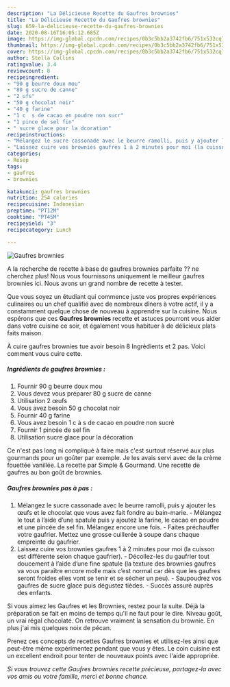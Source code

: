 ```yaml
---
description: "La Délicieuse Recette du Gaufres brownies"
title: "La Délicieuse Recette du Gaufres brownies"
slug: 659-la-delicieuse-recette-du-gaufres-brownies
date: 2020-08-16T16:05:12.685Z
image: https://img-global.cpcdn.com/recipes/0b3c5bb2a3742fb6/751x532cq70/gaufres-brownies-photo-principale-de-la-recette.jpg
thumbnail: https://img-global.cpcdn.com/recipes/0b3c5bb2a3742fb6/751x532cq70/gaufres-brownies-photo-principale-de-la-recette.jpg
cover: https://img-global.cpcdn.com/recipes/0b3c5bb2a3742fb6/751x532cq70/gaufres-brownies-photo-principale-de-la-recette.jpg
author: Stella Collins
ratingvalue: 3.4
reviewcount: 8
recipeingredient:
- "90 g beurre doux mou"
- "80 g sucre de canne"
- "2 ufs"
- "50 g chocolat noir"
- "40 g farine"
- "1 c  s de cacao en poudre non sucr"
- "1 pince de sel fin"
- " sucre glace pour la dcoration"
recipeinstructions:
- "Mélangez le sucre cassonade avec le beurre ramolli, puis y ajouter les œufs et le chocolat que vous avez fait fondre au bain-marie. Mélangez le tout à l’aide d’une spatule puis y ajoutez la farine, le cacao en poudre et une pincée de sel fin. Mélangez encore une fois. Faites préchauffer votre gaufrier. Mettez une grosse cuillerée à soupe dans chaque empreinte du gaufrier."
- "Laissez cuire vos brownies gaufres 1 à 2 minutes pour moi (la cuisson est différente selon chaque gaufrier). Décollez-les du gaufrier tout doucement à l’aide d’une fine spatule (la texture des brownies gaufres va vous paraître encore molle mais c’est normal car dès que les gaufres seront froides elles vont se tenir et se sécher un peu). Saupoudrez vos gaufres de sucre glace puis dégustez tièdes. Succès assuré auprès des enfants."
categories:
- Resep
tags:
- gaufres
- brownies

katakunci: gaufres brownies 
nutrition: 254 calories
recipecuisine: Indonesian
preptime: "PT12M"
cooktime: "PT45M"
recipeyield: "3"
recipecategory: Lunch

---
```



![Gaufres brownies](https://img-global.cpcdn.com/recipes/0b3c5bb2a3742fb6/751x532cq70/gaufres-brownies-photo-principale-de-la-recette.jpg)

A la recherche de recette à base de gaufres brownies parfaite ?? ne cherchez plus! Nous vous fournissons uniquement le meilleur gaufres brownies ici. Nous avons un grand nombre de recette à tester.

Que vous soyez un étudiant qui commence juste vos propres expériences culinaires ou un chef qualifié avec de nombreux dîners à votre actif, il y a constamment quelque chose de nouveau à apprendre sur la cuisine. Nous espérons que ces <strong> Gaufres brownies </strong> recette et astuces pourront vous aider dans votre cuisine ce soir, et également vous habituer à de délicieux plats faits maison.

<!--inarticleads1-->

À cuire gaufres brownies tue avoir besoin 8 Ingrédients et 2 pas. Voici comment vous cuire cette.

##### Ingrédients de gaufres brownies :

1. Fournir 90 g beurre doux mou
1. Vous devez vous préparer 80 g sucre de canne
1. Utilisation 2 œufs
1. Vous avez besoin 50 g chocolat noir
1. Fournir 40 g farine
1. Vous avez besoin 1 c à s de cacao en poudre non sucré
1. Fournir 1 pincée de sel fin
1. Utilisation  sucre glace pour la décoration


Ce n&#39;est pas long ni compliqué à faire mais c&#39;est surtout réservé aux plus gourmands pour un goûter par exemple. Je les avais servi avec de la crème fouettée vanillée. La recette par Simple &amp; Gourmand. Une recette de gaufres au bon goût de brownies. 

<!--inarticleads2-->

##### Gaufres brownies pas à pas :

1. Mélangez le sucre cassonade avec le beurre ramolli, puis y ajouter les œufs et le chocolat que vous avez fait fondre au bain-marie. - Mélangez le tout à l’aide d’une spatule puis y ajoutez la farine, le cacao en poudre et une pincée de sel fin. Mélangez encore une fois. - Faites préchauffer votre gaufrier. Mettez une grosse cuillerée à soupe dans chaque empreinte du gaufrier.
1. Laissez cuire vos brownies gaufres 1 à 2 minutes pour moi (la cuisson est différente selon chaque gaufrier). - Décollez-les du gaufrier tout doucement à l’aide d’une fine spatule (la texture des brownies gaufres va vous paraître encore molle mais c’est normal car dès que les gaufres seront froides elles vont se tenir et se sécher un peu). - Saupoudrez vos gaufres de sucre glace puis dégustez tièdes. - Succès assuré auprès des enfants.


Si vous aimez les Gaufres et les Brownies, restez pour la suite. Déjà la préparation se fait en moins de temps qu&#39;il ne faut pour le dire. Niveau goût, un vrai régal chocolaté. On retrouve vraiment la sensation du brownie. En plus j&#39;ai mis quelques noix de pécan. 

<!--inarticleads1-->

<p>
Prenez ces concepts de recettes Gaufres brownies et utilisez-les ainsi que peut-être même expérimentez pendant que vous y êtes. Le coin cuisine est un excellent endroit pour tenter de nouveaux points avec l'aide appropriée.
</p>

<p>
<i>Si vous trouvez cette Gaufres brownies recette précieuse, partagez-la avec vos amis ou votre famille, merci et bonne chance.</i>
</p>
